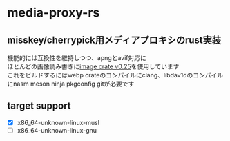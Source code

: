 # media-proxy-rs
## misskey/cherrypick用メディアプロキシのrust実装
機能的には互換性を維持しつつ、apngとavif対応に  
ほとんどの画像読み書きに[image crate v0.25](https://crates.io/crates/image/0.25.1)を使用しています  
これをビルドするにはwebp crateのコンパイルにclang、libdav1dのコンパイルにnasm meson ninja pkgconfig gitが必要です  
## target support
- [x] x86_64-unknown-linux-musl
- [ ] x86_64-unknown-linux-gnu
